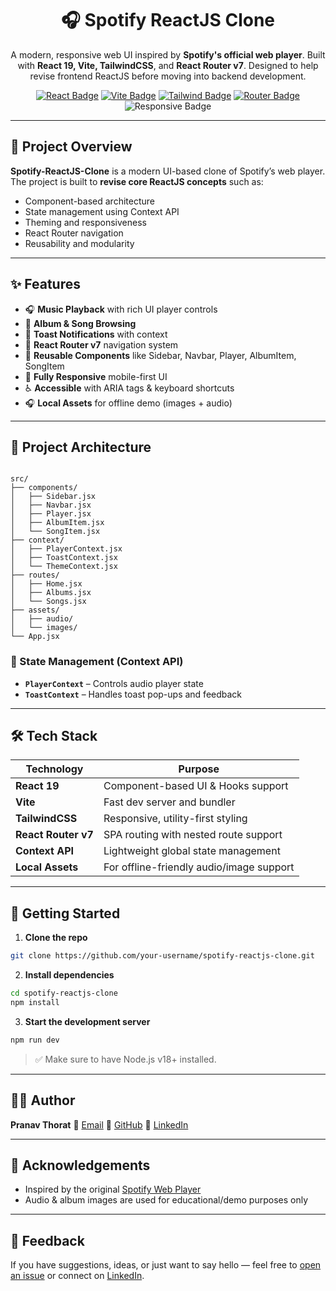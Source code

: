 <h1 align="center">🎧 Spotify ReactJS Clone</h1>

<p align="center">
  A modern, responsive web UI inspired by <strong>Spotify's official web player</strong>. Built with <strong>React 19, Vite, TailwindCSS</strong>, and <strong>React Router v7</strong>. Designed to help revise frontend ReactJS before moving into backend development.
</p>

<p align="center">
  <a href="https://react.dev/"><img src="https://img.shields.io/badge/React-19-blue?logo=react&logoColor=white" alt="React Badge"/></a>
  <a href="https://vitejs.dev/"><img src="https://img.shields.io/badge/Vite-Fast-646CFF?logo=vite&logoColor=white" alt="Vite Badge"/></a>
  <a href="https://tailwindcss.com/"><img src="https://img.shields.io/badge/TailwindCSS-Utility-blue?logo=tailwindcss&logoColor=white" alt="Tailwind Badge"/></a>
  <a href="https://reactrouter.com/"><img src="https://img.shields.io/badge/React_Router-v7-critical?logo=reactrouter&logoColor=white" alt="Router Badge"/></a>
  <img src="https://img.shields.io/badge/Responsive-Design-29B6F6?logo=css3&logoColor=white" alt="Responsive Badge"/>

</p>

---


## 📌 Project Overview

**Spotify-ReactJS-Clone** is a modern UI-based clone of Spotify’s web player.  
The project is built to **revise core ReactJS concepts** such as:

- Component-based architecture  
- State management using Context API  
- Theming and responsiveness  
- React Router navigation  
- Reusability and modularity

---

## ✨ Features

- 🎧 **Music Playback** with rich UI player controls
- 💽 **Album & Song Browsing**
- 📢 **Toast Notifications** with context
- 🧭 **React Router v7** navigation system
- 🔁 **Reusable Components** like Sidebar, Navbar, Player, AlbumItem, SongItem
- 📱 **Fully Responsive** mobile-first UI
- ♿ **Accessible** with ARIA tags & keyboard shortcuts
- 🎧 **Local Assets** for offline demo (images + audio)

---

## 🧱 Project Architecture

```

src/
├── components/
│   ├── Sidebar.jsx
│   ├── Navbar.jsx
│   ├── Player.jsx
│   ├── AlbumItem.jsx
│   └── SongItem.jsx
├── context/
│   ├── PlayerContext.jsx
│   ├── ToastContext.jsx
│   └── ThemeContext.jsx
├── routes/
│   ├── Home.jsx
│   ├── Albums.jsx
│   └── Songs.jsx
├── assets/
│   ├── audio/
│   └── images/
└── App.jsx

````

### 🔌 State Management (Context API)

- **`PlayerContext`** – Controls audio player state
- **`ToastContext`** – Handles toast pop-ups and feedback


---

## 🛠️ Tech Stack

| Technology      | Purpose                                  |
|------------------|--------------------------------------------|
| **React 19**      | Component-based UI & Hooks support         |
| **Vite**          | Fast dev server and bundler               |
| **TailwindCSS**   | Responsive, utility-first styling         |
| **React Router v7**| SPA routing with nested route support     |
| **Context API**   | Lightweight global state management       |
| **Local Assets**  | For offline-friendly audio/image support  |

---

## 🧪 Getting Started

1. **Clone the repo**
```bash
git clone https://github.com/your-username/spotify-reactjs-clone.git
````

2. **Install dependencies**

```bash
cd spotify-reactjs-clone
npm install
```

3. **Start the development server**

```bash
npm run dev
```

> ✅ Make sure to have Node.js v18+ installed.

---

## 👨‍💻 Author

**Pranav Thorat**
📧 [Email](mailto:pranavthorat95@gmail.com)
🐙 [GitHub](https://github.com/PranavThorat1432)
🔗 [LinkedIn](https://www.linkedin.com/in/curiouspranavthorat/)

---

## 🙌 Acknowledgements

* Inspired by the original [Spotify Web Player](https://open.spotify.com/)
* Audio & album images are used for educational/demo purposes only

---

## 💬 Feedback

If you have suggestions, ideas, or just want to say hello — feel free to [open an issue](https://github.com/your-username/spotify-reactjs-clone/issues) or connect on [LinkedIn](https://www.linkedin.com/in/pranav-thorat).


